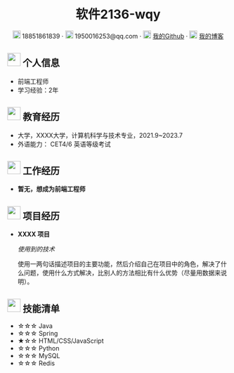 <center>
     <h1>软件2136-wqy</h1>
     <div>
         <span>
             <img src="https://niit-soft.oss-cn-hangzhou.aliyuncs.com/assets/phone-solid.svg" width="18px">
             18851861839
         </span>
         ·
         <span>
             <img src="https://niit-soft.oss-cn-hangzhou.aliyuncs.com/assets/envelope-solid.svg" width="18px">
            1950016253@qq.com
         </span>
         ·
         <span>
             <img src="https://wwwwang.oss-cn-beijing.aliyuncs.com/three/202109121356459.jpg" width="18px">
             <a href="https://github.com/Wang-qing-yuan">我的Github</a>
         </span>
         ·
         <span>
             <img src="https://wwwwang.oss-cn-beijing.aliyuncs.com/three/202109121356459.jpg" width="18px">
             <a href="https://github.com/Wang-qing-yuan/blog.github.io/">我的博客</a>
         </span>
     </div>
 </center>
 

 ## <img src="https://niit-soft.oss-cn-hangzhou.aliyuncs.com/assets/info-circle-solid.svg" width="30px"> 个人信息 

 - 前端工程师
 - 学习经验：2年


## <img src="https://niit-soft.oss-cn-hangzhou.aliyuncs.com/assets/graduation-cap-solid.svg" width="30px"> 教育经历

- 大学，XXXX大学，计算机科学与技术专业，2021.9~2023.7
- 外语能力： CET4/6 英语等级考试

## <img src="https://niit-soft.oss-cn-hangzhou.aliyuncs.com/assets/briefcase-solid.svg" width="30px"> 工作经历

- **暂无，想成为前端工程师**


## <img src="https://niit-soft.oss-cn-hangzhou.aliyuncs.com/assets/project-diagram-solid.svg" width="30px"> 项目经历

- **XXXX 项目**

  *使用到的技术*

  使用一两句话描述项目的主要功能，然后介绍自己在项目中的角色，解决了什么问题，使用什么方式解决，比别人的方法相比有什么优势（尽量用数据来说明）。

## <img src="https://niit-soft.oss-cn-hangzhou.aliyuncs.com/assets/tools-solid.svg" width="30px"> 技能清单

- ☆☆☆ Java
- ☆☆☆ Spring
- ★☆☆ HTML/CSS/JavaScript
- ☆☆☆ Python
- ☆☆☆ MySQL
- ☆☆☆ Redis
